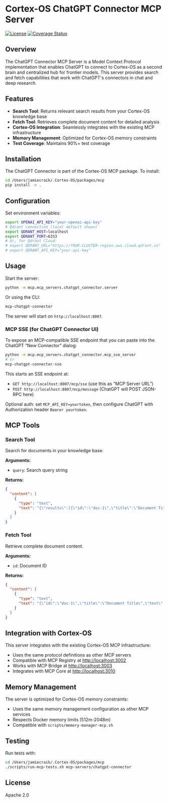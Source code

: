 # Cortex-OS ChatGPT Connector MCP Server

[![License](https://img.shields.io/badge/license-Apache%202.0-blue.svg)](LICENSE)
[![Coverage Status](https://img.shields.io/badge/coverage-90%25-brightgreen.svg)](coverage)

## Overview

The ChatGPT Connector MCP Server is a Model Context Protocol implementation that enables ChatGPT to connect to Cortex-OS as a second brain and centralized hub for frontier models. This server provides search and fetch capabilities that work with ChatGPT's connectors in chat and deep research.

## Features

- **Search Tool**: Returns relevant search results from your Cortex-OS knowledge base
- **Fetch Tool**: Retrieves complete document content for detailed analysis
- **Cortex-OS Integration**: Seamlessly integrates with the existing MCP infrastructure
- **Memory Management**: Optimized for Cortex-OS memory constraints
- **Test Coverage**: Maintains 90%+ test coverage

## Installation

The ChatGPT Connector is part of the Cortex-OS MCP package. To install:

```bash
cd /Users/jamiecraik/.Cortex-OS/packages/mcp
pip install -e .
```

## Configuration

Set environment variables:

```bash
export OPENAI_API_KEY="your-openai-api-key"
# Qdrant connection (local default shown)
export QDRANT_HOST=localhost
export QDRANT_PORT=6333
# Or, for Qdrant Cloud:
# export QDRANT_URL="https://YOUR-CLUSTER-region.aws.cloud.qdrant.io"
# export QDRANT_API_KEY="your-api-key"
```

## Usage

Start the server:

```bash
python -m mcp.mcp_servers.chatgpt_connector.server
```

Or using the CLI:

```bash
mcp-chatgpt-connector
```

The server will start on `http://localhost:8007`.

### MCP SSE (for ChatGPT Connector UI)

To expose an MCP-compatible SSE endpoint that you can paste into the ChatGPT “New Connector” dialog:

```bash
python -m mcp.mcp_servers.chatgpt_connector.mcp_sse_server
# or
mcp-chatgpt-connector-sse
```

This starts an SSE endpoint at:

- `GET http://localhost:8007/mcp/sse`  (use this as “MCP Server URL”)
- `POST http://localhost:8007/mcp/message`  (ChatGPT will POST JSON-RPC here)

Optional auth: set `MCP_API_KEY=yourtoken`, then configure ChatGPT with Authorization header `Bearer yourtoken`.

## MCP Tools

### Search Tool

Search for documents in your knowledge base.

**Arguments:**

- `query`: Search query string

**Returns:**

```json
{
  "content": [
    {
      "type": "text",
      "text": "{\"results\":[{\"id\":\"doc-1\",\"title\":\"Document Title\",\"url\":\"https://example.com/doc-1\"}]}"
    }
  ]
}
```

### Fetch Tool

Retrieve complete document content.

**Arguments:**

- `id`: Document ID

**Returns:**

```json
{
  "content": [
    {
      "type": "text", 
      "text": "{\"id\":\"doc-1\",\"title\":\"Document Title\",\"text\":\"Full document content\",\"url\":\"https://example.com/doc-1\",\"metadata\":{}}"
    }
  ]
}
```

## Integration with Cortex-OS

This server integrates with the existing Cortex-OS MCP infrastructure:

- Uses the same protocol definitions as other MCP servers
- Compatible with MCP Registry at <http://localhost:3002>
- Works with MCP Bridge at <http://localhost:3003>
- Integrates with MCP Core at <http://localhost:3010>

## Memory Management

The server is optimized for Cortex-OS memory constraints:

- Uses the same memory management configuration as other MCP services
- Respects Docker memory limits (512m-2048m)
- Compatible with `scripts/memory-manager-mcp.sh`

## Testing

Run tests with:

```bash
cd /Users/jamiecraik/.Cortex-OS/packages/mcp
./scripts/run-mcp-tests.sh mcp-servers/chatgpt-connector
```

## License

Apache 2.0
